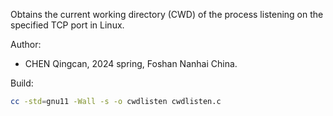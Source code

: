 Obtains the current working directory (CWD)
of the process listening on the specified TCP port
in Linux.

Author:
* CHEN Qingcan, 2024 spring, Foshan Nanhai China.

Build:
```bash
cc -std=gnu11 -Wall -s -o cwdlisten cwdlisten.c
```
